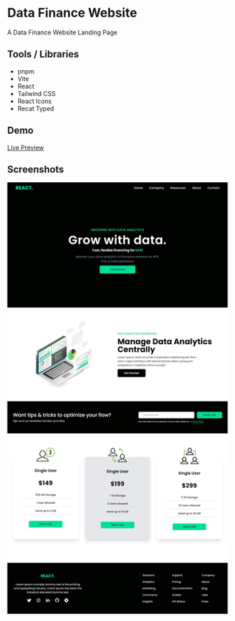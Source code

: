 # Data Finance Website

A Data Finance Website Landing Page

## Tools / Libraries

- pnpm
- Vite
- React
- Tailwind CSS
- React Icons
- Recat Typed

## Demo

[Live Preview](https://data-finance-website-hassancodess.vercel.app/)

## Screenshots

![Alt text](src/assets/preview.jpeg)
